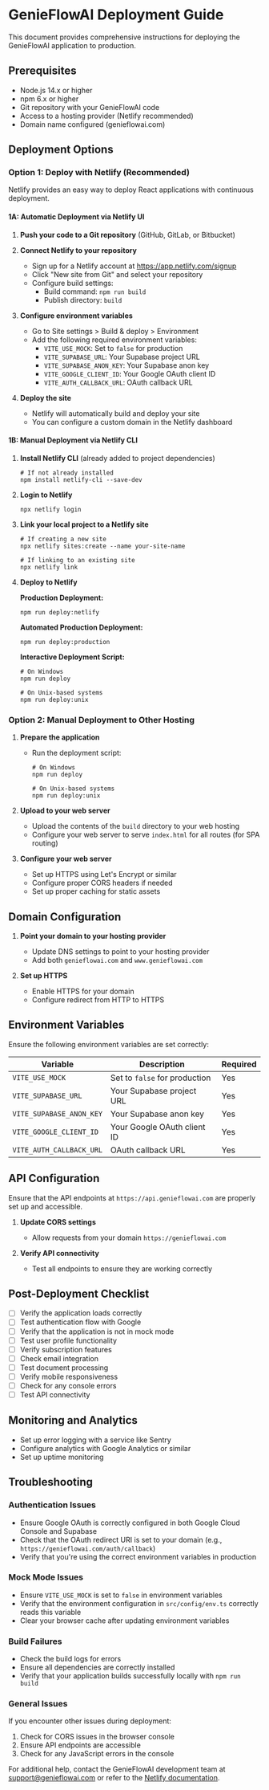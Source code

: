 # GenieFlowAI Deployment Guide

This document provides comprehensive instructions for deploying the GenieFlowAI application to production.

## Prerequisites

- Node.js 14.x or higher
- npm 6.x or higher
- Git repository with your GenieFlowAI code
- Access to a hosting provider (Netlify recommended)
- Domain name configured (genieflowai.com)

## Deployment Options

### Option 1: Deploy with Netlify (Recommended)

Netlify provides an easy way to deploy React applications with continuous deployment.

#### 1A: Automatic Deployment via Netlify UI

1. **Push your code to a Git repository** (GitHub, GitLab, or Bitbucket)

2. **Connect Netlify to your repository**
   - Sign up for a Netlify account at https://app.netlify.com/signup
   - Click "New site from Git" and select your repository
   - Configure build settings:
     - Build command: `npm run build`
     - Publish directory: `build`

3. **Configure environment variables**
   - Go to Site settings > Build & deploy > Environment
   - Add the following required environment variables:
     - `VITE_USE_MOCK`: Set to `false` for production
     - `VITE_SUPABASE_URL`: Your Supabase project URL
     - `VITE_SUPABASE_ANON_KEY`: Your Supabase anon key
     - `VITE_GOOGLE_CLIENT_ID`: Your Google OAuth client ID
     - `VITE_AUTH_CALLBACK_URL`: OAuth callback URL

4. **Deploy the site**
   - Netlify will automatically build and deploy your site
   - You can configure a custom domain in the Netlify dashboard

#### 1B: Manual Deployment via Netlify CLI

1. **Install Netlify CLI** (already added to project dependencies)
   ```
   # If not already installed
   npm install netlify-cli --save-dev
   ```

2. **Login to Netlify**
   ```
   npx netlify login
   ```

3. **Link your local project to a Netlify site**
   ```
   # If creating a new site
   npx netlify sites:create --name your-site-name
   
   # If linking to an existing site
   npx netlify link
   ```

4. **Deploy to Netlify**
   
   **Production Deployment:**
   ```
   npm run deploy:netlify
   ```
   
   **Automated Production Deployment:**
   ```
   npm run deploy:production
   ```
   
   **Interactive Deployment Script:**
   ```
   # On Windows
   npm run deploy
   
   # On Unix-based systems
   npm run deploy:unix
   ```

### Option 2: Manual Deployment to Other Hosting

1. **Prepare the application**
   - Run the deployment script:
     ```
     # On Windows
     npm run deploy
     
     # On Unix-based systems
     npm run deploy:unix
     ```

2. **Upload to your web server**
   - Upload the contents of the `build` directory to your web hosting
   - Configure your web server to serve `index.html` for all routes (for SPA routing)

3. **Configure your web server**
   - Set up HTTPS using Let's Encrypt or similar
   - Configure proper CORS headers if needed
   - Set up proper caching for static assets

## Domain Configuration

1. **Point your domain to your hosting provider**
   - Update DNS settings to point to your hosting provider
   - Add both `genieflowai.com` and `www.genieflowai.com`

2. **Set up HTTPS**
   - Enable HTTPS for your domain
   - Configure redirect from HTTP to HTTPS

## Environment Variables

Ensure the following environment variables are set correctly:

| Variable | Description | Required |
|----------|-------------|----------|
| `VITE_USE_MOCK` | Set to `false` for production | Yes |
| `VITE_SUPABASE_URL` | Your Supabase project URL | Yes |
| `VITE_SUPABASE_ANON_KEY` | Your Supabase anon key | Yes |
| `VITE_GOOGLE_CLIENT_ID` | Your Google OAuth client ID | Yes |
| `VITE_AUTH_CALLBACK_URL` | OAuth callback URL | Yes |

## API Configuration

Ensure that the API endpoints at `https://api.genieflowai.com` are properly set up and accessible.

1. **Update CORS settings**
   - Allow requests from your domain `https://genieflowai.com`
   
2. **Verify API connectivity**
   - Test all endpoints to ensure they are working correctly

## Post-Deployment Checklist

- [ ] Verify the application loads correctly
- [ ] Test authentication flow with Google
- [ ] Verify that the application is not in mock mode
- [ ] Test user profile functionality
- [ ] Verify subscription features
- [ ] Check email integration
- [ ] Test document processing
- [ ] Verify mobile responsiveness
- [ ] Check for any console errors
- [ ] Test API connectivity

## Monitoring and Analytics

- Set up error logging with a service like Sentry
- Configure analytics with Google Analytics or similar
- Set up uptime monitoring

## Troubleshooting

### Authentication Issues

- Ensure Google OAuth is correctly configured in both Google Cloud Console and Supabase
- Check that the OAuth redirect URI is set to your domain (e.g., `https://genieflowai.com/auth/callback`)
- Verify that you're using the correct environment variables in production

### Mock Mode Issues

- Ensure `VITE_USE_MOCK` is set to `false` in environment variables
- Verify that the environment configuration in `src/config/env.ts` correctly reads this variable
- Clear your browser cache after updating environment variables

### Build Failures

- Check the build logs for errors
- Ensure all dependencies are correctly installed
- Verify that your application builds successfully locally with `npm run build`

### General Issues

If you encounter other issues during deployment:

1. Check for CORS issues in the browser console
2. Ensure API endpoints are accessible
3. Check for any JavaScript errors in the console

For additional help, contact the GenieFlowAI development team at support@genieflowai.com or refer to the [Netlify documentation](https://docs.netlify.com/).